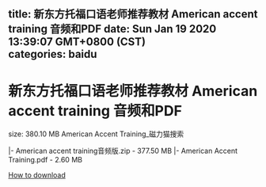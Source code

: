 
title: 新东方托福口语老师推荐教材 American accent training 音频和PDF
date: Sun Jan 19 2020 13:39:07 GMT+0800 (CST)    
categories: baidu
---

# 新东方托福口语老师推荐教材 American accent training 音频和PDF
size: 380.10 MB
 American Accent Training_磁力猫搜索
 
|- American accent training音频版.zip - 377.50 MB
|- American Accent Training.pdf - 2.60 MB

[How to download](https://bpcam.bemobtrk.com/go/2ceec3aa-1ca2-46d6-b9ff-aaa5c184517c?jno=2023)